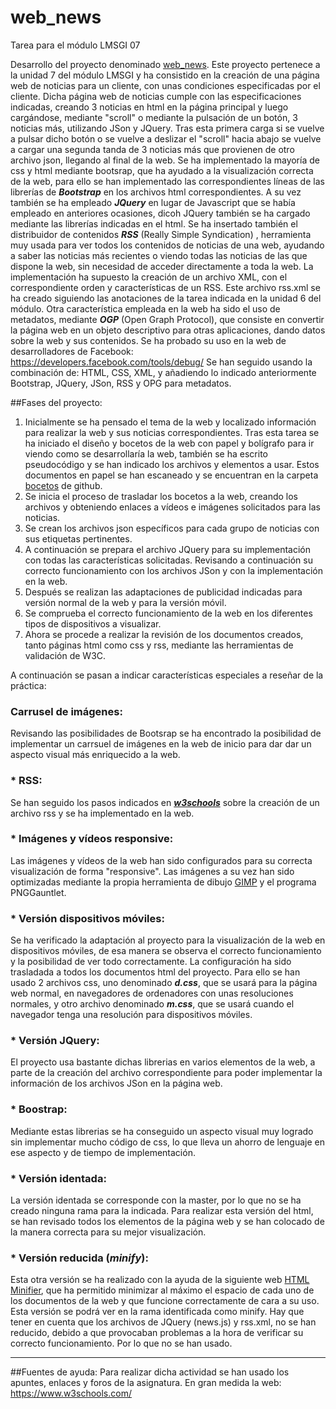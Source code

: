 # web_news
Tarea para el módulo LMSGI 07

Desarrollo del proyecto denominado [web_news](https://github.com/javig2016/web_news/). Este proyecto pertenece a la unidad 7 del módulo LMSGI y ha consistido en la creación de una página web de noticias para un cliente, con unas condiciones especificadas por el cliente.
Dicha página web de noticias cumple con las especificaciones indicadas, creando 3 noticias en html en la página principal y luego cargándose, mediante "scroll" o mediante la pulsación de un botón, 3 noticias más, utilizando JSon y JQuery. Tras esta primera carga si se vuelve a pulsar dicho botón o se vuelve a deslizar el "scroll" hacia abajo se vuelve a cargar una segunda tanda de 3 noticias más que provienen de otro archivo json, llegando al final de la web.
Se ha implementado la mayoría de css y html mediante bootsrap, que ha ayudado a la visualización correcta de la web, para ello se han implementado las correspondientes líneas de las librerías de **_Bootstrap_** en los archivos html correspondientes.
A su vez también se ha empleado **_JQuery_** en lugar de Javascript que se había empleado en anteriores ocasiones, dicoh JQuery también se ha cargado mediante las librerías indicadas en el html.
Se ha insertado también el distribuidor de contenidos **_RSS_** (Really Simple Syndication) , herramienta muy usada para ver todos los contenidos de noticias de una web, ayudando a saber las noticias más recientes o viendo todas las noticias de las que dispone la web, sin necesidad de acceder directamente a toda la web. La implementación ha supuesto la creación de un archivo XML, con el correspondiente orden y características de un RSS. Este archivo rss.xml se ha creado siguiendo las anotaciones de la tarea indicada en la unidad 6 del módulo.
Otra característica empleada en la web ha sido el uso de metadatos, mediante **_OGP_** (Open Graph Protocol), que consiste en convertir la página web en un objeto descriptivo para otras aplicaciones, dando datos sobre la web y sus contenidos. Se ha probado su uso en la web de desarrolladores de Facebook: https://developers.facebook.com/tools/debug/
Se han seguido usando la combinación de: HTML, CSS, XML, y añadiendo lo indicado anteriormente Bootstrap, JQuery, JSon, RSS y OPG para metadatos.


##Fases del proyecto:
1. Inicialmente se ha pensado el tema de la web y localizado información para realizar la web y sus noticias correspondientes. Tras esta tarea se ha iniciado el diseño y bocetos de la web con papel y bolígrafo para ir viendo como se desarrollaría la web, también se ha escrito pseudocódigo y se han indicado los archivos y elementos a usar. Estos documentos en papel se han escaneado y se encuentran en la carpeta [bocetos](https://github.com/javig2016/web_news/tree/master/bocetos) de github.
2. Se inicia el proceso de trasladar los bocetos a la web, creando los archivos y obteniendo enlaces a vídeos e imágenes solicitados para las noticias.
3. Se crean los archivos json específicos para cada grupo de noticias con sus etiquetas pertinentes.
4. A continuación se prepara el archivo JQuery para su implementación con todas las características solicitadas. Revisando a continuación su correcto funcionamiento con los archivos JSon y con la implementación en la web.
5. Después se realizan las adaptaciones de publicidad indicadas para versión normal de la web y para la versión móvil.
6. Se comprueba el correcto funcionamiento de la web en los diferentes tipos de dispositivos a visualizar.
7. Ahora se procede a realizar la revisión de los documentos creados, tanto páginas html como css y rss, mediante las herramientas de validación de W3C.

A continuación se pasan a indicar características especiales a reseñar de la práctica:
### Carrusel de imágenes:
Revisando las posibilidades de Bootsrap se ha encontrado la posibilidad de implementar un carrsuel de imágenes en la web de inicio para dar dar un aspecto visual más enriquecido a la web.

### * RSS:
Se han seguido los pasos indicados en [**_w3schools_**](https://www.w3schools.com) sobre la creación de un archivo rss y se ha implementado en la web.

### * Imágenes y vídeos responsive:
Las imágenes y vídeos de la web han sido configurados para su correcta visualización de forma "responsive". Las imágenes a su vez han sido optimizadas mediante la propia herramienta de dibujo [GIMP](https://www.gimp.org/) y el programa PNGGauntlet.

### * Versión dispositivos móviles:
Se ha verificado la adaptación al proyecto para la visualización de la web en dispositivos móviles, de esa manera se observa el correcto funcionamiento y la posibilidad de ver todo correctamente.
La configuración ha sido trasladada a todos los documentos html del proyecto.
Para ello se han usado 2 archivos css, uno denominado *__d.css__*, que se usará para la página web normal, en navegadores de ordenadores con unas resoluciones normales, y otro archivo denominado *__m.css__*, que se usará cuando el navegador tenga una resolución para dispositivos móviles.

### * Versión JQuery:
El proyecto usa bastante dichas librerias en varios elementos de la web, a parte de la creación del archivo correspondiente para poder implementar la información de los archivos JSon en la página web.

### * Boostrap:
Mediante estas librerias se ha conseguido un aspecto visual muy logrado sin implementar mucho código de css, lo que lleva un ahorro de lenguaje en ese aspecto y de tiempo de implementación.

### * Versión identada:
La versión identada se corresponde con la master, por lo que no se ha creado ninguna rama para la indicada. Para realizar esta versión del html, se han revisado todos los elementos de la página web y se han colocado de la manera correcta para su mejor visualización. 

### * Versión reducida (_minify_):
Esta otra versión se ha realizado con la ayuda de la siguiente web [HTML Minifier](http://www.willpeavy.com/minifier/), que ha permitido minimizar al máximo el espacio de cada uno de los documentos de la web y que funcione correctamente de cara a su uso. Esta versión se podrá ver en la rama identificada como minify.
Hay que tener en cuenta que los archivos de JQuery (news.js) y rss.xml, no se han reducido, debido a que provocaban problemas a la hora de verificar su correcto funcionamiento. Por lo que no se han usado.



***
##Fuentes de ayuda:
Para realizar dicha actividad se han usado los apuntes, enlaces y foros de la asignatura. En gran medida la web: https://www.w3schools.com/
